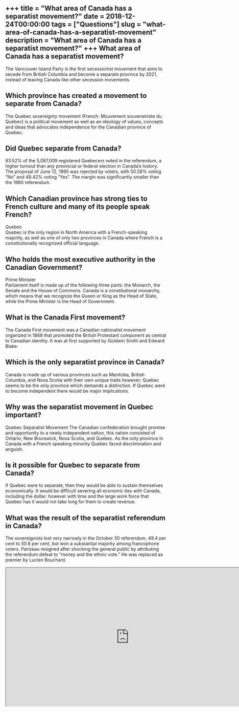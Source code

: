 +++
title = "What area of Canada has a separatist movement?"
date = 2018-12-24T00:00:00
tags = ["Questions"]
slug = "what-area-of-canada-has-a-separatist-movement"
description = "What area of Canada has a separatist movement?"
+++
What area of Canada has a separatist movement?
----------------------------------------------

The Vancouver Island Party is the first secessionist movement that aims to secede from British Columbia and become a separate province by 2021, instead of leaving Canada like other secession movements.

Which province has created a movement to separate from Canada?
--------------------------------------------------------------

The Quebec sovereignty movement (French: Mouvement souverainiste du Québec) is a political movement as well as an ideology of values, concepts and ideas that advocates independence for the Canadian province of Quebec.

Did Quebec separate from Canada?
--------------------------------

93.52% of the 5,087,009 registered Quebecers voted in the referendum, a higher turnout than any provincial or federal election in Canada’s history. The proposal of June 12, 1995 was rejected by voters, with 50.58% voting “No” and 49.42% voting “Yes”. The margin was significantly smaller than the 1980 referendum.

Which Canadian province has strong ties to French culture and many of its people speak French?
----------------------------------------------------------------------------------------------

Quebec  
Quebec is the only region in North America with a French-speaking majority, as well as one of only two provinces in Canada where French is a constitutionally recognized official language.

Who holds the most executive authority in the Canadian Government?
------------------------------------------------------------------

Prime Minister  
Parliament itself is made up of the following three parts: the Monarch, the Senate and the House of Commons. Canada is a constitutional monarchy, which means that we recognize the Queen or King as the Head of State, while the Prime Minister is the Head of Government.

What is the Canada First movement?
----------------------------------

The Canada First movement was a Canadian nationalist movement organized in 1868 that promoted the British Protestant component as central to Canadian identity. It was at first supported by Goldwin Smith and Edward Blake.

Which is the only separatist province in Canada?
------------------------------------------------

Canada is made up of various provinces such as Manitoba, British Columbia, and Nova Scotia with their own unique traits however; Quebec seems to be the only province which demands a distinction. If Quebec were to become independent there would be major implications.

Why was the separatist movement in Quebec important?
----------------------------------------------------

Quebec Separatist Movement The Canadian confederation brought promise and opportunity to a newly independent nation, this nation consisted of Ontario, New Brunswick, Nova Scotia, and Quebec. As the only province in Canada with a French speaking minority Quebec faced discrimination and anguish.

Is it possible for Quebec to separate from Canada?
--------------------------------------------------

If Quebec were to separate, then they would be able to sustain themselves economically. It would be difficult severing all economic ties with Canada, including the dollar; however with time and the large work force that Quebec has it would not take long for them to create revenue.

What was the result of the separatist referendum in Canada?
-----------------------------------------------------------

The sovereignists lost very narrowly in the October 30 referendum, 49.4 per cent to 50.6 per cent, but won a substantial majority among francophone voters. Parizeau resigned after shocking the general public by attributing the referendum defeat to “money and the ethnic vote.” He was replaced as premier by Lucien Bouchard.

<iframe allow="accelerometer; autoplay; clipboard-write; encrypted-media; gyroscope; picture-in-picture" allowfullscreen="" class="__youtube_prefs__  epyt-is-override  no-lazyload" data-no-lazy="1" data-origheight="433" data-origwidth="770" data-skipgform_ajax_framebjll="" height="433" id="_ytid_28292" loading="lazy" src="https://www.youtube.com/embed/xnH_pLZmf14?enablejsapi=1&autoplay=0&cc_load_policy=0&cc_lang_pref=&iv_load_policy=1&loop=0&modestbranding=0&rel=1&fs=1&playsinline=0&autohide=2&theme=dark&color=red&controls=1&" title="YouTube player" width="770"></iframe>